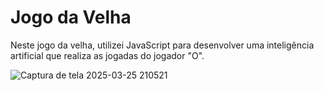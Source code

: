 # Jogo da Velha

Neste jogo da velha, utilizei JavaScript para desenvolver uma inteligência artificial que realiza as jogadas do jogador "O".

![Captura de tela 2025-03-25 210521](https://github.com/user-attachments/assets/6f4eed77-c727-4984-a4cb-1c03b47f3edf)

